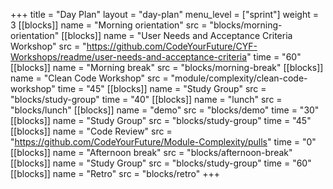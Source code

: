 +++
title = "Day Plan"
layout = "day-plan"
menu_level = ["sprint"]
weight = 3
[[blocks]]
name = "Morning orientation"
src = "blocks/morning-orientation"
[[blocks]]
name = "User Needs and Acceptance Criteria Workshop"
src = "https://github.com/CodeYourFuture/CYF-Workshops/readme/user-needs-and-acceptance-criteria"
time = "60"
[[blocks]]
name = "Morning break"
src = "blocks/morning-break"
[[blocks]]
name = "Clean Code Workshop"
src = "module/complexity/clean-code-workshop"
time = "45"
[[blocks]]
name = "Study Group"
src = "blocks/study-group"
time = "40"
[[blocks]]
name = "lunch"
src = "blocks/lunch"
[[blocks]]
name = "demo"
src = "blocks/demo"
time = "30"
[[blocks]]
name = "Study Group"
src = "blocks/study-group"
time = "45"
[[blocks]]
name = "Code Review"
src = "https://github.com/CodeYourFuture/Module-Complexity/pulls"
time = "0"
[[blocks]]
name = "Afternoon break"
src = "blocks/afternoon-break"
[[blocks]]
name = "Study Group"
src = "blocks/study-group"
time = "60"
[[blocks]]
name = "Retro"
src = "blocks/retro"
+++
